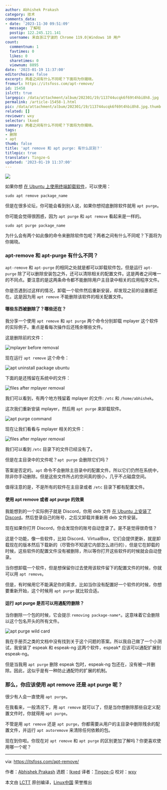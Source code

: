 ```yaml
---
author: Abhishek Prakash
category: 技术
comments_data:
- date: '2023-11-30 09:51:09'
  message: 了解啦
  postip: 122.245.121.141
  username: 来自浙江宁波的 Chrome 119.0|Windows 10 用户
count:
  commentnum: 1
  favtimes: 0
  likes: 0
  sharetimes: 0
  viewnum: 8895
date: '2023-01-19 11:37:00'
editorchoice: false
excerpt: 两者之间有什么不同呢？下面将为你揭晓。
fromurl: https://itsfoss.com/apt-remove/
id: 15458
islctt: true
largepic: /data/attachment/album/202301/19/113744ucqk6f69t4hbi8h8.jpg
permalink: /article-15458-1.html
pic: /data/attachment/album/202301/19/113744ucqk6f69t4hbi8h8.jpg.thumb.jpg
related: []
reviewer: wxy
selector: lkxed
summary: 两者之间有什么不同呢？下面将为你揭晓。
tags:
- 删除
- apt
thumb: false
title: 'apt remove 和 apt purge: 有什么区别？'
titlepic: true
translator: Tingze-G
updated: '2023-01-19 11:37:00'
---
```


![](/data/attachment/album/202301/19/113744ucqk6f69t4hbi8h8.jpg)


如果你想 [在 Ubuntu 上使用终端卸载软件](https://itsfoss.com/apt-remove/)，可以使用：



```
sudo apt remove package_name

```

但是在很多论坛，你可能会看到别人说，如果你想彻底删除软件就用 `apt purge`。


你可能会觉得很困惑，因为 `apt purge` 和 `apt remove` 看起来是一样的。



```
sudo apt purge package_name

```

为什么会有两个如此像的命令来删除软件包呢？两者之间有什么不同呢？下面将为你揭晓。


### apt-remove 和 apt-purge 有什么不同？


`apt-remove` 和 `apt-purge` 的相同之处就是都可以卸载软件包，但是运行 `apt-purge` 除了可以删除安装包之外，还可以清除相关的配置文件。这是两者之间唯一的不同点。要注意的是这两条命令都不能删除用户主目录中相关的应用程序文件。


你是否遇到过这样的情况，卸载一个软件然后重新安装，却发现之前的设置都还在。这是因为用 `apt remove` 不能删除该软件的相关配置文件。


#### 哪些东西被删除了？哪些还在？


我分享一个使用 `apt remove` 和 `apt purge` 两个命令分别卸载 mplayer 这个软件的实际例子。重点是看每次操作后还残余哪些文件。


这是删除前的文件：


![mplayer before removal](/data/attachment/album/202301/19/113755b6x6qecgz440xv3k.png)


现在运行 `apt remove` 这个命令：


![apt uninstall package ubuntu](/data/attachment/album/202301/19/113755ed2eo03d2ie3qtxd.png)


下面的是还残留在系统中的文件：


![files after mplayer removal](/data/attachment/album/202301/19/113755tnojvbpvure5c5e5.png)


我们可以看到，有两个地方残留着 mplayer 的文件: `/etc` 和 `/home/abhishek`。


这次我们重新安装 mplayer，然后用 `apt purge` 来卸载软件。


![apt purge command](/data/attachment/album/202301/19/113756tvg77vg7him49ozq.png)


现在让我们看看与 mplayer 相关的文件：


![files after mplayer removal](/data/attachment/album/202301/19/113756apftuzt55qfnlqwr.png)


我们可以看到 `/etc` 目录下的文件已经没有了。


但是在主目录中的文件呢？`apt purge` 会删除它们吗？


答案是否定的。`apt` 命令不会删除主目录中的配置文件。所以它们仍然在系统中，除非你手动删除。但是这些文件所占的空间真的很小，几乎不占磁盘空间。


值得注意的是，不是所有的软件在主目录或者 `/etc` 目录下都有配置文件。


#### 使用 apt remove 或者 apt purge 的效果


我能想到的一个实际例子就是 Discord，你用 deb 文件 [在 Ubuntu 上安装了 Discord](https://itsfoss.com/install-discord-linux/)。然后登录自己的账号，之后又卸载并重新用 deb 文件安装。


现在如果你打开 Discord，你会发现你的账号自动登录了。是不是觉得很奇怪？


这是个功能，像一些软件，比如 Discord、VirtualBox，它们会提供更新，就是卸载现在的版本然后下载新的（尽管你不知道它内部怎么进行的），但是它在卸载的时候，这些软件的配置文件没有被删除，所以等你打开这些软件的时候就会自动登录。


当你想卸载一个软件，但是想保留你过去使用该软件留下的配置文件的时候，你就可以用 `apt remove`。


但是，有时候用它不能满足你的需求，比如当你没有配置好一个软件的时候，你想要重新开始，这个时候用 `apt purge` 就比较合适。


#### 运行 apt purge 是否可以用通配符删除？


当你删除一个包的时候，它会提示 `removing package-name*`。这意味着它会删除以这个包名开头的所有文件。


![apt purge wild card](/data/attachment/album/202301/19/113756pfnn68wn13n6a62z.png)


我在手册页之类的文档中没有找到关于这个问题的答案。所以我自己做了一个小测试，我安装了 espeak 和 espeak-ng 这两个软件，espeak\* 应该可以通配扩展到 espeak-ng。


但是当我用 `apt purge` 删除 espeak 包时，espeak-ng 包还在，没有被一并删除。因此，这似乎是有一种防止通配符的扩展的机制。


### 那么，你应该使用 apt remove 还是 apt purge 呢？


很少有人会一直使用 `apt purge`。


在我看来，一般清况下，用 `apt remove` 就可以了，但是当你想删除那些自定义配置文件时，你就得用 `apt purge`。


不管是用 `apt remove` 还是 `apt purge`，你都需要从用户的主目录中删除残余的配置文件，并运行 `apt autoremove` 来清除任何依赖的包。


现在到你啦。你现在对 `apt remove` 和 `apt purge` 的区别更加了解吗？你更喜欢使用哪一个呢？




---


via: <https://itsfoss.com/apt-remove/>


作者：[Abhishek Prakash](https://itsfoss.com/) 选题：[lkxed](https://github.com/lkxed) 译者：[Tingze-G](https://github.com/Tingze-G) 校对：[wxy](https://github.com/wxy)


本文由 [LCTT](https://github.com/LCTT/TranslateProject) 原创编译，[Linux中国](https://linux.cn/) 荣誉推出